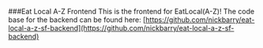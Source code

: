 ###Eat Local A-Z Frontend
This is the frontend for EatLocal(A-Z)! 
The code base for the backend can be found here: [https://github.com/nickbarry/eat-local-a-z-sf-backend](https://github.com/nickbarry/eat-local-a-z-sf-backend)
